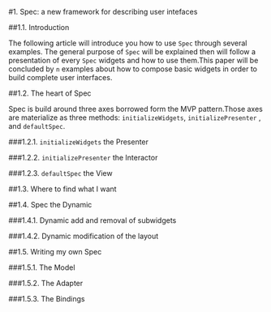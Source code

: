 

#1\. Spec: a new framework for describing user intefaces


##1\.1\. Introduction



The following article will introduce you how to use `Spec` through several examples\. The general purpose of `Spec` will be explained then will follow a presentation of every `Spec` widgets and how to use them\.This paper will be concluded by `n` examples about how to compose basic widgets in order to build complete user interfaces\.

##1\.2\.  The heart of Spec


Spec is build around three axes borrowed form the MVP pattern\.Those axes are materialize as three methods: `initializeWidgets`, `initializePresenter` , and `defaultSpec`\.


###1\.2\.1\.  `initializeWidgets` the Presenter




###1\.2\.2\.  `initializePresenter` the Interactor	




###1\.2\.3\.  `defaultSpec` the View


##1\.3\.  Where to find what I want


##1\.4\.  Spec the Dynamic



###1\.4\.1\.  Dynamic add and removal of subwidgets



###1\.4\.2\.  Dynamic modification of the layout


##1\.5\.  Writing my own Spec



###1\.5\.1\.  The Model



###1\.5\.2\.  The Adapter



###1\.5\.3\.  The Bindings
